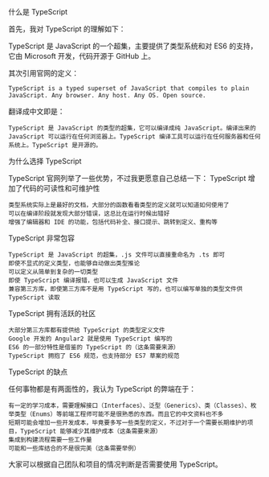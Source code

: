 什么是 TypeScript

首先，我对 TypeScript 的理解如下：

TypeScript 是 JavaScript 的一个超集，主要提供了类型系统和对 ES6 的支持，它由 Microsoft 开发，代码开源于 GitHub 上。

其次引用官网的定义：

    TypeScript is a typed superset of JavaScript that compiles to plain JavaScript. Any browser. Any host. Any OS. Open source.

翻译成中文即是：

    TypeScript 是 JavaScript 的类型的超集，它可以编译成纯 JavaScript。编译出来的 JavaScript 可以运行在任何浏览器上。TypeScript 编译工具可以运行在任何服务器和任何系统上。TypeScript 是开源的。

为什么选择 TypeScript

TypeScript 官网列举了一些优势，不过我更愿意自己总结一下：
TypeScript 增加了代码的可读性和可维护性

    类型系统实际上是最好的文档，大部分的函数看看类型的定义就可以知道如何使用了
    可以在编译阶段就发现大部分错误，这总比在运行时候出错好
    增强了编辑器和 IDE 的功能，包括代码补全、接口提示、跳转到定义、重构等

TypeScript 非常包容

    TypeScript 是 JavaScript 的超集，.js 文件可以直接重命名为 .ts 即可
    即使不显式的定义类型，也能够自动做出类型推论
    可以定义从简单到复杂的一切类型
    即使 TypeScript 编译报错，也可以生成 JavaScript 文件
    兼容第三方库，即使第三方库不是用 TypeScript 写的，也可以编写单独的类型文件供 TypeScript 读取

TypeScript 拥有活跃的社区

    大部分第三方库都有提供给 TypeScript 的类型定义文件
    Google 开发的 Angular2 就是使用 TypeScript 编写的
    ES6 的一部分特性是借鉴的 TypeScript 的（这条需要来源）
    TypeScript 拥抱了 ES6 规范，也支持部分 ES7 草案的规范

TypeScript 的缺点

任何事物都是有两面性的，我认为 TypeScript 的弊端在于：

    有一定的学习成本，需要理解接口（Interfaces）、泛型（Generics）、类（Classes）、枚举类型（Enums）等前端工程师可能不是很熟悉的东西。而且它的中文资料也不多
    短期可能会增加一些开发成本，毕竟要多写一些类型的定义，不过对于一个需要长期维护的项目，TypeScript 能够减少其维护成本（这条需要来源）
    集成到构建流程需要一些工作量
    可能和一些库结合的不是很完美（这条需要举例）

大家可以根据自己团队和项目的情况判断是否需要使用 TypeScript。